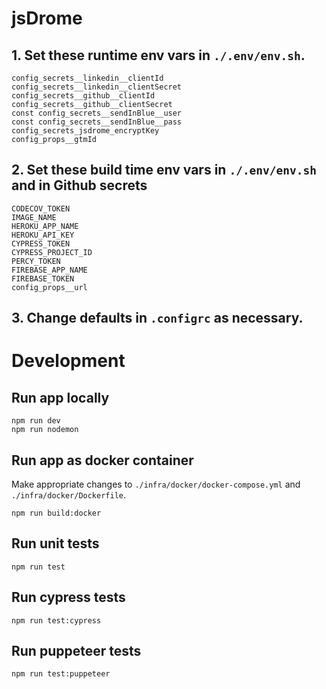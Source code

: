 # jsDrome

## 1. Set these runtime env vars in `./.env/env.sh`.

```shell
config_secrets__linkedin__clientId
config_secrets__linkedin__clientSecret
config_secrets__github__clientId
config_secrets__github__clientSecret
const config_secrets__sendInBlue__user
const config_secrets__sendInBlue__pass
config_secrets_jsdrome_encryptKey
config_props__gtmId
```

## 2. Set these build time env vars in `./.env/env.sh` and in Github secrets

```
CODECOV_TOKEN
IMAGE_NAME
HEROKU_APP_NAME
HEROKU_API_KEY
CYPRESS_TOKEN
CYPRESS_PROJECT_ID
PERCY_TOKEN
FIREBASE_APP_NAME
FIREBASE_TOKEN
config_props__url
```

## 3. Change defaults in `.configrc` as necessary.


# Development

## Run app locally

```shell
npm run dev
npm run nodemon
```

## Run app as docker container

Make appropriate changes to `./infra/docker/docker-compose.yml` and `./infra/docker/Dockerfile`.

```shell
npm run build:docker
```

## Run unit tests

```shell
npm run test
```

## Run cypress tests

```shell
npm run test:cypress
```

## Run puppeteer tests

```shell
npm run test:puppeteer
```
